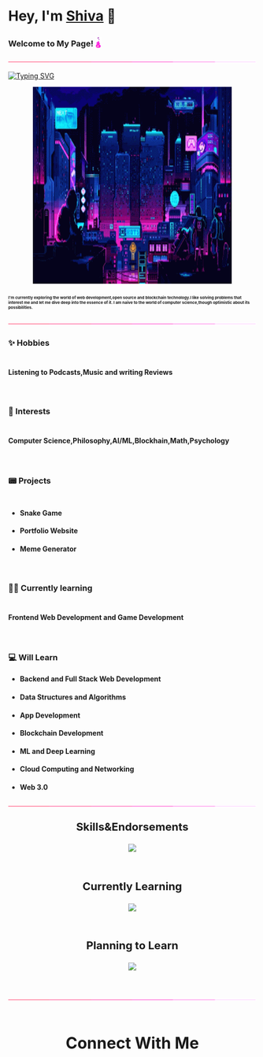 <link rel="stylesheet" type="text/css" href="style.css">

# Hey, I'm **[Shiva](https://shiva953.github.io/)** 👋

### **Welcome to My Page!** <img src="assets/flame.gif" style="position: relative;top:2.4px;" width="12" height="22">
![border-seperator](assets/borderseparator.gif)


[![Typing SVG](https://readme-typing-svg.demolab.com?font=Fira+Code&duration=2000&pause=1000&color=34F7EB&width=864&height=80&lines=A+tech+and+philosophy+enthusiast!+You+can+call+me+a+hormonal+cauldron+%3AD)](https://git.io/typing-svg)

<p align="center"><img src="assets/pxn.gif" style="display : block;margin : auto;" width="80%" height="400"></p>


### <p style="font-size:8px;">I'm currently exploring the world of web development,open source and blockchain technology.I like solving problems that interest me and let me dive deep into the essence of it. I am naive to the world of computer science,though optimistic about its possibilities.</p>

![border-seperator](assets/borderseparator.gif)

### **✨ Hobbies**
<div style="height: 5px;"></div>

#### Listening to Podcasts,Music and writing Reviews

<div style="height: 20px;"></div>

### **💖 Interests**
<div style="height: 5px;"></div>

#### Computer Science,Philosophy,AI/ML,Blockhain,Math,Psychology

<div style="height: 20px;"></div>

### **📟 Projects**
<div style="height: 5px;"></div>

* #### Snake Game
* #### Portfolio Website
* #### Meme Generator

<div style="height: 20px;"></div>

### **👨‍💻️ Currently learning**

<div style="height: 5px;"></div>

#### Frontend Web Development and Game Development

<div style="height: 20px;"></div>

### **💻 Will Learn**
* #### Backend and Full Stack Web Development
* #### Data Structures and Algorithms
* #### App Development
* #### Blockchain Development
* #### ML and Deep Learning
* #### Cloud Computing and Networking
* #### Web 3.0

![border](assets/borderseparator.gif)

### <div align="center"><p align="center"><p style="text-align : center; font-weight:200px; font-size:22px;">**Skills&Endorsements**</p></p></div>
<p align="center">
  <a href="https://skillicons.dev">
    <img src="https://skillicons.dev/icons?i=c,cpp,js,react,python,java,html,css,arduino,git,github,vscode,vim,linux,gcp,replit,figma,ps,ae,pr&perline=10" />
  </a>
</p>

![]()
### <div align="center"><p align="center"><p style="text-align : center; font-weight:200px; font-size:22px;">**Currently Learning**</p></p></div>
<p align="center">
  <a href="https://skillicons.dev">
    <img src="https://skillicons.dev/icons?i=unity,neovim,nodejs,matlab,heroku,bootstrap,wordpress,markdown" />
  </a>
</p>

![]()
### <div align="center"><p align="center"><p style="text-align : center; font-weight:200px; font-size:22px;">**Planning to Learn**</p></p></div>
<p align="center">
  <a href="https://skillicons.dev">
    <img src="https://skillicons.dev/icons?i=svelte,vue,angular,kotlin,blender,eclipse,firebase,flutter,php,mysql,postgresql,django,flask,mongodb,blockchain,docker,electron,kubernetes,ipfs,graphql,swift,solidity,ruby,rust,redis,tailwind,jquery,nextjs,dart" />
  </a>
</p>

![]()

![border](assets/borderseparator.gif)

![]()

## <div align="center"><p style="text-align:center; font-size:32px; font-weight:400px">**Connect With Me**</p></div>
<!--
**Shiva953/Shiva953** is a ✨ _special_ ✨ repository because its `README.md` (this file) appears on your GitHub profile.

Here are some ideas to get you started:

- 🔭 I’m currently working on ...
- 🌱 I’m currently learning ...
- 👯 I’m looking to collaborate on ...
- 🤔 I’m looking for help with ...
- 💬 Ask me about ...
- 📫 How to reach me: ...
- 😄 Pronouns: ...
- ⚡ Fun fact: ...
-->

